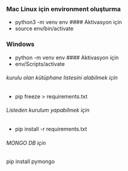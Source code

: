 ### Mac Linux için environment oluşturma
* python3 -m venv env
#### Aktivasyon için
* source env/bin/activate
### Windows
* python -m venv env
#### Aktivasyon için
* env/Scripts/activate
###### kurulu olan kütüphane listesini alabilmek için
* pip freeze > requirements.txt
###### Listeden kurulum yapabilmek için
* pip install -r requirements.txt
###### MONGO DB için ###################
pip install pymongo